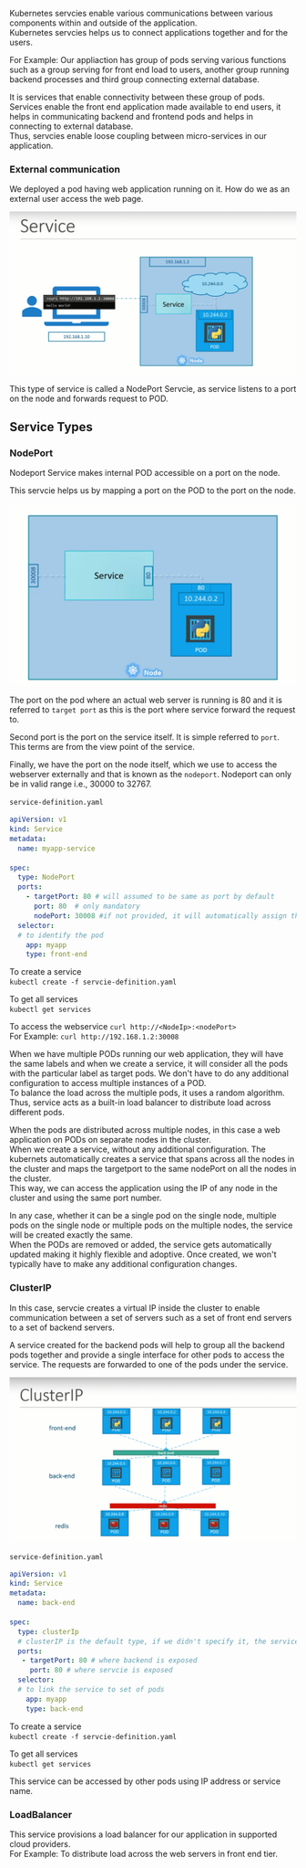 
Kubernetes servcies enable various communications between various components within and outside of the application.  
Kubernetes servcies helps us to connect applications together and for the users.   

For Example: Our appliaction has group of pods serving various functions such as a group serving for front end load to users, another group running backend processes and third group connecting external database. 

It is services that enable connectivity between these group of pods. Services enable the front end application made available to end users,  it helps in communicating backend and frontend pods and helps in connecting to external database.  
Thus, servcies enable loose coupling between micro-services in our application.  

### External communication

We deployed a pod having web application running on it. How do we as an external user access the web page.  

![Services](./Screens/services.png)

This type of service is called a NodePort Servcie, as service listens to a port on the node and forwards request to POD.

## Service Types

### NodePort

Nodeport Service makes internal POD accessible on a port on the node.  

This servcie helps us by mapping a port on the POD to the port on the node.  

![Nodeport](./Screens/nodeport.png)

The port on the pod where an actual web server is running is 80 and it is referred to `target port` as this is the port where service forward the request to.  

Second port is the port on the service itself. It is simple referred to `port`.  
This terms are from the view point of the service.  

Finally, we have the port on the node itself, which we use to access the webserver externally and that is known as the `nodeport`.
Nodeport can only be in valid range i.e., 30000 to 32767.

`service-definition.yaml`
```yaml
apiVersion: v1
kind: Service
metadata: 
  name: myapp-service

spec:
  type: NodePort
  ports:
    - targetPort: 80 # will assumed to be same as port by default
      port: 80  # only mandatory
      nodePort: 30008 #if not provided, it will automatically assign the port in the valid range.
  selector:
  # to identify the pod
    app: myapp
    type: front-end
```

To create a service  
`kubectl create -f servcie-definition.yaml`  

To get all services  
`kubectl get services`  

To access the webservice  `curl http://<NodeIp>:<nodePort>`    
For Example: `curl http://192.168.1.2:30008`  

When we have multiple PODs running our web application, they will have the same labels and when we create a service, it will consider all the pods with the particular label as target pods. We don't have to do any additional configuration to access multiple instances of a POD.  
To balance the load across the multiple pods, it uses a random algorithm. Thus, service acts as a built-in load balancer to distribute load across different pods.  

When the pods are distributed across multiple nodes, in this case a web application on PODs on separate nodes in the cluster.  
When we create a service, without any additional configuration. The kubernets automatically creates a service that spans across all the nodes in the cluster and maps the targetport to the same nodePort on all the nodes in the cluster.  
This way, we can access the application using the IP of any node in the cluster and using the same port number.  

In any case, whether it can be a single pod on the single node, multiple pods on the single node or multiple pods on the multiple nodes, the service will be created exactly the same.  
When the PODs are removed or added, the service gets automatically updated making it highly flexible and adoptive. Once created, we won't typically have to make any additional configuration changes.

### ClusterIP

In this case, servcie creates a virtual IP inside the cluster to enable communication between a set of servers such as a set of front end servers to a set of backend servers.  

A service created for the backend pods will help to group all the backend pods together and provide a single interface for other pods to access the service. The requests are forwarded to one of the pods under the service.  

![clusterIP](./Screens/clusterip.png)

`service-definition.yaml`
```yaml
apiVersion: v1
kind: Service
metadata: 
  name: back-end

spec:
  type: clusterIp
  # clusterIP is the default type, if we didn't specify it, the service will automatically assumes it to be clusterIP.
  ports:
   - targetPort: 80 # where backend is exposed
     port: 80 # where servcie is exposed
  selector:
  # to link the service to set of pods
    app: myapp
    type: back-end 
```     

To create a service  
`kubectl create -f servcie-definition.yaml`  

To get all services  
`kubectl get services` 

This service can be accessed by other pods using IP address or service name.  

### LoadBalancer

This service provisions a load balancer for our application in supported cloud providers.  
For Example: To distribute load across the web servers in front end tier.



